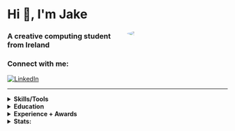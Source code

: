 <h1 align="left">Hi 👋, I'm Jake</h1>

<img align='right' style="border-radius:50%" src="https://user-images.githubusercontent.com/47800618/110992630-13659e00-836e-11eb-949b-7dbc125ca0e3.png" width="230">

<h3 align="left">A creative computing student from Ireland</h3>



<h3 align="left">Connect with me:</h3>
<p align="left">
<a target="_blank" href="https://www.linkedin.com/in/jake-wb/"><img alt="LinkedIn" src="https://img.shields.io/badge/linkedin%20-%230077B5.svg?&style=for-the-badge&logo=linkedin&logoColor=white"/></a>
</p>


***
<details>
    <summary>
        <b>Skills/Tools</b>
    </summary>
    <br>
    <h5>Languages/Frameworks</h5>
    <table>
        <tr>
            <td>
              HTML
              <img src="https://raw.githubusercontent.com/devicons/devicon/master/icons/html5/html5-original-wordmark.svg" alt="html5" width="40" height="40"/>
            </td>
            <td>
              CSS
              <img src="https://raw.githubusercontent.com/devicons/devicon/master/icons/css3/css3-original-wordmark.svg" alt="css3" width="40" height="40"/>
            </td>
            <td>
              JavaScript
              <img src="https://raw.githubusercontent.com/devicons/devicon/master/icons/javascript/javascript-original.svg" alt="javascript" width="40" height="40"/>
            </td>
            <td>
              PHP
              <img src="https://raw.githubusercontent.com/devicons/devicon/master/icons/php/php-original.svg" alt="php" width="40" height="40"/>
            </td>
            <td>
              MySQL
              <img src="https://raw.githubusercontent.com/devicons/devicon/master/icons/mysql/mysql-original-wordmark.svg" alt="mysql" width="40" height="40"/>
            </td>
            <td>
              Java
              <img src="https://raw.githubusercontent.com/devicons/devicon/master/icons/java/java-original.svg" alt="java" width="40" height="40"/>
            </td>
            <td>
              Bootstrap
              <img src="https://raw.githubusercontent.com/devicons/devicon/master/icons/bootstrap/bootstrap-plain-wordmark.svg" alt="bootstrap" width="40" height="40"/>
            </td>
            <td>
              Phaser.js
            </td>
            <td>
              Bash
              <img src="https://www.vectorlogo.zone/logos/gnu_bash/gnu_bash-icon.svg" alt="bash" width="40" height="40"/>
            </td>
        </tr>
    </table>
        <h5>Editors/IDEs</h5>
    <table>
        <tr>
            <td>Visual Studio Code</td>
            <td>IntelliJ IDEA</td>
        </tr>
    </table>
            <h5>Other tools</h5>
    <table>
        <tr>
            <td>Adobe Illustrator<img src="https://www.vectorlogo.zone/logos/adobe_illustrator/adobe_illustrator-icon.svg" alt="illustrator" width="40" height="40"/> </td>
            <td>
              Adobe Photoshop
              <img src="https://raw.githubusercontent.com/devicons/devicon/master/icons/photoshop/photoshop-line.svg" alt="photoshop" width="40" height="40"/>
           </td>
          <td>
            Figma<img src="https://www.vectorlogo.zone/logos/figma/figma-icon.svg" alt="figma" width="40" height="40"/> 
          </td>
        </tr>
    </table>
</details>

<details>
  <summary>
      <b>Education</b>
  </summary>
  <br>
  <table>
          <td>Web Design & Digital Media (Level 5 Certificate, 2019)</td>
          <td>Creative Computing (Level 8 Bsc, 2019-Present)</td>
      </tr>
  </table>
</details>
  
<details>
  <summary>
      <b>Experience + Awards</b>
  </summary>
  <br>
  <table>
      <tr>
          <td>Part-time graphic design for AOSL Ltd (~3 years)</td>
          <td>Web Design/Digital media grad of the year 2019 (BFEI)</td>
      </tr>
  </table>
</details>

<details>
  <summary><b>Stats:</b></summary>
<p>
  <img align="center" src="https://github-readme-stats.vercel.app/api/top-langs?username=jakewarrenblack&show_icons=true&locale=en&layout=compact" alt="jakewarrenblack" />
</p>

<p>
  <img align="center" src="https://github-readme-streak-stats.herokuapp.com/?user=jakewarrenblack&" alt="jakewarrenblack" />
</p>
</details>
